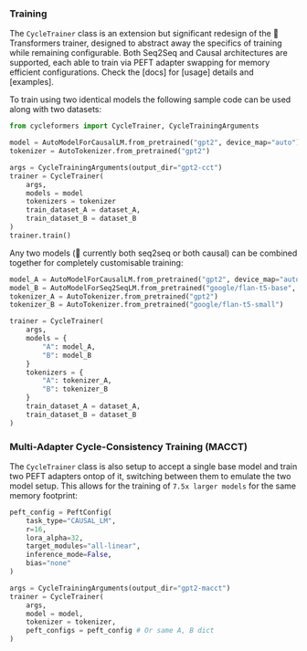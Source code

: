 ### Training

The `CycleTrainer` class is an extension but significant redesign of the 🤗 Transformers trainer, designed to abstract away the specifics of training while remaining configurable. Both Seq2Seq and Causal architectures are supported, each able to train via PEFT adapter swapping for memory efficient configurations. Check the [docs] for [usage] details and [examples].

To train using two identical models the following sample code can be used along with two datasets:

```python
from cycleformers import CycleTrainer, CycleTrainingArguments

model = AutoModelForCausalLM.from_pretrained("gpt2", device_map="auto")
tokenizer = AutoTokenizer.from_pretrained("gpt2")

args = CycleTrainingArguments(output_dir="gpt2-cct")
trainer = CycleTrainer(
    args, 
    models = model
    tokenizers = tokenizer
    train_dataset_A = dataset_A,
    train_dataset_B = dataset_B
)
trainer.train()
```

Any two models (🚧 currently both seq2seq or both causal) can be combined together for completely customisable training:

```python
model_A = AutoModelForCausalLM.from_pretrained("gpt2", device_map="auto")
model_B = AutoModelForSeq2SeqLM.from_pretrained("google/flan-t5-base", device_map="auto")
tokenizer_A = AutoTokenizer.from_pretrained("gpt2")
tokenizer_B = AutoTokenizer.from_pretrained("google/flan-t5-small")

trainer = CycleTrainer(
    args, 
    models = {
        "A": model_A,
        "B": model_B
    }
    tokenizers = {
        "A": tokenizer_A,
        "B": tokenizer_B
    }
    train_dataset_A = dataset_A,
    train_dataset_B = dataset_B
)
```

### Multi-Adapter Cycle-Consistency Training (MACCT)

The `CycleTrainer` class is also setup to accept a single base model and train two PEFT adapters ontop of it, switching between them to emulate the two model setup. This allows for the training of `7.5x larger models` for the same memory footprint:

```python
peft_config = PeftConfig(
    task_type="CAUSAL_LM",
    r=16,
    lora_alpha=32,
    target_modules="all-linear",
    inference_mode=False,
    bias="none"
)

args = CycleTrainingArguments(output_dir="gpt2-macct")
trainer = CycleTrainer(
    args, 
    model = model,
    tokenizer = tokenizer,
    peft_configs = peft_config # Or same A, B dict
)
```